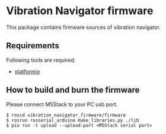 # Vibration Navigator firmware

This package contains firmware sources of vibration navigator.

## Requirements

Following tools are required.

- [platformio](https://pypi.org/project/platformio/)

## How to build and burn the firmware

Please connect M5Stack to your PC usb port.

```
$ roscd vibration_navigator_firmware/firmware
$ rosrun rosserial_arduino make_libraries.py ./lib
$ pio run -t upload --upload-port <M5Stack serial port>
```
